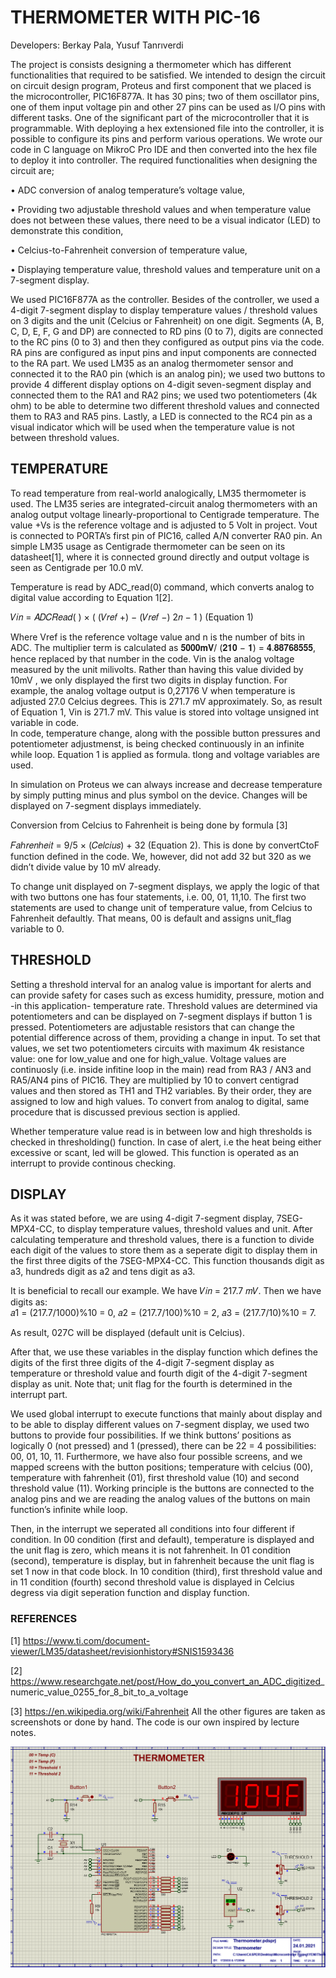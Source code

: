 # THERMOMETER WITH PIC-16

Developers: Berkay Pala, Yusuf Tanrıverdi
            
The project is consists designing a thermometer which has different functionalities that required to be satisfied. We intended to design the circuit on circuit design program, Proteus and first component that we placed is the microcontroller, PIC16F877A.  It has 30 pins; two of them oscillator pins, one of them input voltage pin and other 27 pins can be used as I/O pins with different tasks. One of the significant part of the microcontroller that it is programmable. With deploying a hex extensioned file into the controller, it is possible to configure its pins and perform various operations. We wrote our code in C language on MikroC Pro IDE and then converted into the hex file to deploy it into controller.
The required functionalities when designing the circuit are; 

•	ADC conversion of analog temperature’s voltage value, 

•	Providing two adjustable threshold values and when temperature value does not between these values, there need to be a visual indicator (LED) to demonstrate this condition, 

•	Celcius-to-Fahrenheit conversion of temperature value,

•	Displaying temperature value, threshold values and temperature unit on a 7-segment display.

We used PIC16F877A as the controller. Besides of the controller, we used a 4-digit 7-segment display to display temperature values / threshold values on 3 digits and the unit (Celcius or Fahrenheit) on one digit. Segments (A, B, C, D, E, F, G and DP) are connected to RD pins (0 to 7), digits are connected to the RC pins (0 to 3) and then they configured as output pins via the code. RA pins are configured as input pins and input components are connected to the RA part. We used LM35 as an analog thermometer sensor and connected it to the RA0 pin (which is an analog pin); we used two buttons to provide 4 different display options on 4-digit seven-segment display and connected them to the RA1 and RA2 pins; we used two potentiometers (4k ohm) to be able to determine two different threshold values and connected them to RA3 and RA5 pins. Lastly, a LED is connected to the RC4 pin as a visual indicator which will be used when the temperature value is not between threshold values.



## TEMPERATURE

To read temperature from real-world analogically, LM35 thermometer is used. The LM35 series are integrated-circuit analog thermometers with an analog output voltage linearly-proportional to Centigrade temperature. The value +Vs is the reference voltage and is adjusted to 5 Volt in project. Vout is connected to PORTA’s first pin of PIC16, called A/N converter RA0 pin.  An simple LM35 usage as Centigrade thermometer can be seen on its datasheet[1], where it is connected ground directly and output voltage is seen as  Centigrade per 10.0 mV. 
 
Temperature is read by ADC_read(0) command, which converts analog to digital value according to Equation 1[2]. 
 
𝑉𝑖𝑛 = 𝐴𝐷𝐶𝑅𝑒𝑎𝑑( ) ×  ( (𝑉𝑟𝑒𝑓 +) − (𝑉𝑟𝑒𝑓 −) 2𝑛 − 1 )    (Equation 1) 
 
 
Where Vref is the reference voltage value and n is the number of bits in ADC. The multiplier term is calculated as 𝟓𝟎𝟎𝟎𝐦𝐕/ (𝟐𝟏𝟎 − 𝟏) = 𝟒.𝟖𝟖𝟕𝟔𝟖𝟓𝟓𝟓, hence replaced by that number in the code. Vin is the analog voltage measured by the unit milivolts. Rather than having this value divided by 10mV , we only displayed the first two digits in display function.  For example, the analog voltage output is 0,27176 V when temperature is adjusted 27.0 Celcius degrees. This is 271.7 mV approximately. So, as result of Equation 1, Vin is 271.7 mV. This value is stored into voltage unsigned int variable in code.  
In code, temperature change, along with the possible button pressures and potentiometer adjustmenst, is being checked continuously in an infinite while  loop. Equation 1 is applied as formula. tlong and voltage variables are used.  

In simulation on Proteus we can always increase and decrease temperature by simply putting minus and plus symbol on the device. Changes will be displayed on 7-segment displays immediately. 

Conversion from Celcius to Fahrenheit is being done by formula [3] 
 
𝐹𝑎ℎ𝑟𝑒𝑛ℎ𝑒𝑖𝑡 = 9/5 × (𝐶𝑒𝑙𝑐𝑖𝑢𝑠) + 32  (Equation 2). 
This is done by convertCtoF function defined in the code. We, however, did not add  32 but 320 as we didn’t divide value by 10 mV already.

To change unit displayed on 7-segment displays, we apply the logic of that with two buttons one has four statements, i.e. 00, 01, 11,10. The first two statements are used to change unit of temperature value, from Celcius to Fahrenheit defaultly. That means, 00 is default and assigns unit_flag variable to 0. 

## THRESHOLD 
Setting a threshold interval for an analog value is important for alerts and can provide safety for cases such as excess humidity, pressure, motion and -in this application- temperature rate.  Threshold values are determined via potentiometers and can be displayed on 7-segment displays if button 1 is pressed. Potentiometers are adjustable resistors that can change the potential difference across of them, providing a change in input. To set that values, we set two potentiometers circuits with maximum 4k resistance value: one for low_value and one for high_value. Voltage values are continuosly (i.e. inside infitine loop in the main) read from  RA3 / AN3 and RA5/AN4 pins of PIC16. They are multiplied by 10 to convert centigrad values and then stored as TH1 and TH2 variables. By their order, they are assigned to low and high values. To convert from analog to digital, same procedure that is discussed previous section is applied.  


Whether temperature value read is in between low and high thresholds is checked in thresholding() function. In case of alert, i.e the heat being either excessive or scant, led will be glowed.  This function is operated as an interrupt to provide continous checking. 

## DISPLAY 

As it was stated before, we are using 4-digit 7-segment display, 7SEG-MPX4-CC, to display temperature values, threshold values and unit. After calculating temperature and threshold values, there is a function to divide each digit of the values to store them as a seperate digit to display them in the first three digits of the 7SEG-MPX4-CC. This function thousands digit as a3, hundreds digit as a2 and tens digit as a3.  
 
It is beneficial to recall our example. We have 𝑉𝑖𝑛 = 217.7 𝑚𝑉. Then we have digits as:                     
𝑎1 = (217.7/1000)%10 = 0, 
𝑎2 = (217.7/100)%10 = 2, 
𝑎3 = (217.7/10)%10 = 7. 

As result, 027C will be displayed (default unit is Celcius).  
 
After that, we use these variables in the display function which defines  the digits of the first three digits of the 4-digit 7-segment display as temperature or threshold value and fourth digit of the 4-digit 7-segment display as unit. Note that; unit flag for the fourth is determined in the interrupt part.
 
We used global interrupt to execute functions that mainly about display and to be able to display different values on 7-segment display, we used two buttons to provide four possibilities. If we think buttons’ positions as logically 0 (not pressed) and 1 (pressed), there can be 22  = 4 possibilities: 00, 01, 10, 11. Furthermore, we have also four possible screens, and we mapped screens with the button positions; temperature with celcius (00), temperature with fahrenheit (01), first threshold value (10) and second threshold value (11). Working principle is the buttons are connected to the analog pins and we are reading the analog values of the buttons on main function’s infinite while loop.
 
Then, in the interrupt we seperated all conditions into four different if condition. In 00 condition (first and default), temperature is displayed and the unit flag is zero, which means it is not fahrenheit. In 01 condition (second), temperature is display, but in fahrenheit because the unit flag is set 1 now in that code block.  In 10 condition (third), first threshold value and in 11 condition (fourth) second threshold value is displayed in Celcius degress via digit seperation function and display function. 
 
 

### REFERENCES 

[1] https://www.ti.com/document-viewer/LM35/datasheet/revisionhistory#SNIS1593436  

[2] https://www.researchgate.net/post/How_do_you_convert_an_ADC_digitized_ numeric_value_0255_for_8_bit_to_a_voltage 

[3] https://en.wikipedia.org/wiki/Fahrenheit
All the other figures are taken as screenshots or done by hand. The code is our own inspired by lecture notes.

![alt text](https://github.com/yusuftengriverdi/thermometer-with-PIC16/blob/main/Circuit.png?raw=true)

